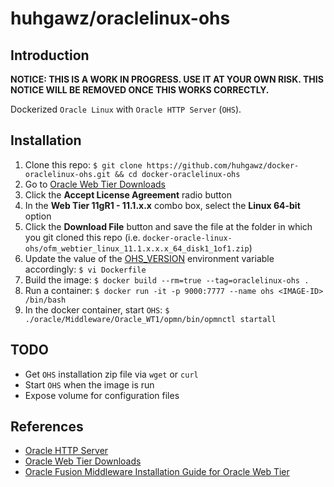 # huhgawz/oraclelinux-ohs

## Introduction

**NOTICE: THIS IS A WORK IN PROGRESS. USE IT AT YOUR OWN RISK. THIS NOTICE WILL BE REMOVED ONCE THIS WORKS CORRECTLY.**

Dockerized `Oracle Linux` with `Oracle HTTP Server` (`OHS`).

## Installation

1. Clone this repo: `$ git clone https://github.com/huhgawz/docker-oraclelinux-ohs.git && cd docker-oraclelinux-ohs`
2. Go to [Oracle Web Tier Downloads](http://www.oracle.com/technetwork/middleware/webtier/downloads/index.html)
3. Click the **Accept License Agreement** radio button
4. In the **Web Tier 11gR1 - 11.1.x.x** combo box, select the **Linux 64-bit** option
5. Click the **Download File** button and save the file at the folder in which you git cloned this repo (i.e. `docker-oracle-linux-ohs/ofm_webtier_linux_11.1.x.x.x_64_disk1_1of1.zip`)
6. Update the value of the [OHS_VERSION](https://github.com/huhgawz/docker-oraclelinux-ohs/blob/master/Dockerfile#L15) environment variable accordingly: `$ vi Dockerfile`
7. Build the image: `$ docker build --rm=true --tag=oraclelinux-ohs .`
8. Run a container: `$ docker run -it -p 9000:7777 --name ohs <IMAGE-ID> /bin/bash`
9. In the docker container, start `OHS`: `$ ./oracle/Middleware/Oracle_WT1/opmn/bin/opmnctl startall` 

## TODO

- Get `OHS` installation zip file via `wget` or `curl`
- Start `OHS` when the image is run
- Expose volume for configuration files

## References

- [Oracle HTTP Server](http://www.oracle.com/technetwork/middleware/webtier/overview/index.html#OHS)
- [Oracle Web Tier Downloads](http://www.oracle.com/technetwork/middleware/webtier/downloads/index.html)
- [Oracle Fusion Middleware Installation Guide for Oracle Web Tier](https://docs.oracle.com/middleware/11119/webtier/install-ohs/toc.htm)
